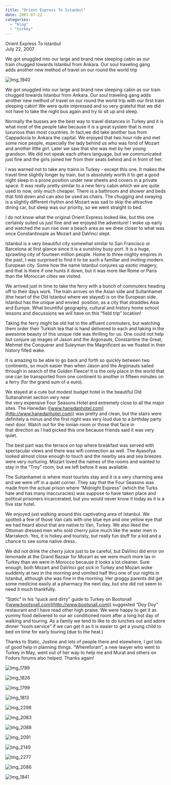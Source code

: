 ```yaml
---
title: "Orient Express To Istanbul"
date: 2007-07-22
categories: 
  - "blog"
  - "turkey"
---
```


Orient Express To Istanbul  
July 22, 2007

We got snuggled into our large and brand new sleeping cabin as our  
train chugged towards Istanbul from Ankara. Our soul traveling gang  
adds another new method of travel on our round the world trip

<!--more-->

![Img_1940](https://pub-ac94b3f306b24c0dba4238943c97f2e1.r2.dev/photos/uncategorized/2008/03/03/img_1940.png)

We got snuggled into our large and brand new sleeping cabin as our train chugged towards Istanbul from Ankara. Our soul traveling gang adds another new method of travel on our round the world trip with our first train sleeping cabin! We were quite impressed and so very grateful that we did not have to take the night bus again and try to sit up and sleep.

Normally the busses are the best way to travel distances in Turkey and it is what most of the people take because it is a great system that is more luxurious than most countries. In fact,we did take another bus from Cappadocia to Ankara the capital. We enjoyed that two hour ride and met some nice people, especially the lady behind us who was fond of Mozart and another little girl. Later we saw that she was met by her young grandson. We did not speak each others language, but we communicated just fine and the girls joined her from their seats behind and in front of her.

I was warned not to take any trains in Turkey - except this one. It makes the travel time slightly longer by train, but is absolutely worth it to get a good night sleep in a prone position under new sheets and covers in a private space. It was really pretty similar to a new ferry cabin which we are quite used to now, only much cheaper. There is a bathroom and shower and beds that fold down and can also be used as chairs. The chugging and swaying is a slightly different rhythm and Mozart was sad to skip the attractive dining car, but sleep was our priority, so we went straight to bed.

I do not know what the original Orient Express looked like, but this one certainly suited us just fine and we enjoyed the adventure! I woke up early and watched the sun rise over a beach area as we drew closer to what was once Constantinople as Mozart and DaVinci slept.

Istanbul is a very beautiful city somewhat similar to San Francisco or Barcelona at first glance since it is a sunshiny busy port. It is a huge, sprawling city of fourteen million people. Home to three mighty empires in the past, I was surprised to find it to be such a familiar and inviting modern European city. Some how the name Istanbul conjures up exotic imagery, and that is there if one hunts it down, but it was more like Rome or Paris than the Moroccan cities we visited.

We arrived just in time to take the ferry with a bunch of commuters heading off to their days work. The train arrives on the Asian side and Sultanhamet (the heart of the Old Istanbul where we stayed) is on the European side. Istanbul has the unique and envied  position, as a city that straddles Asia and Europe. What bountiful geography, cultural and history home school lessons and discussions we will have on this “field trip” location!

Taking the ferry might be old hat to the affluent commuters, but watching them order their Turkish tea that is hand delivered to each and taking in the awesome beauty of this unique ride was thrilling for us. One could not help but conjure up images of Jason and the Argonauts, Constantine the Great, Mehmet the Conquerer and Suleyman the Magnificent as we floated in their history filled wake.

It is amazing to be able to go back and forth so quickly between two continents, so much easier than when Jason and the Argonauts sailed through in search of the Golden Fleece! It is the only place in the world that one can be transported from one continent to another in fifteen minutes on a ferry (for the grand sum of a euro).

We stayed at a cute but modest budget hotel in the beautiful Old Sultanahmet section very near  
the very expensive Four Seasons Hotel and extremely close to all the major sites. The Hanedan ([www.hanedanhotel.com](http://www.hanedanhotel.com)) was pretty and clean, but the stairs were definitely a minus and the first night was very loud due to a birthday party next door. Watch out for the Ionian room or those that face in  
that direction as I had picked this one because friends said it was very quiet.

The best part was the terrace on top where breakfast was served with spectacular views and there was wifi connection as well. The Ayasofya looked almost close enough to touch and the nearby sea and sea breezes were very nurturing. Mozart loved the names of the rooms and wanted to stay in the “Troy” room, but we left before it was available.

The Sultanhamet is where most tourists stay and it is a very charming area and we were off in a quiet corner. They say that the Four Seasons was made from the actual prison where “Midnight Express” (which the Turks hate and has many inaccuracies) was suppose to have taken place and political prisoners incarcerated, but you would never know it today as it is a five star hotel.

We enjoyed just walking around this captivating area of Istanbul. We spotted a few of those Van cats with one blue eye and one yellow eye that we had heard about that are native to Van, Turkey. We also liked the Ottoman dressed men who sold cherry juice much like the water men in Marrakech. Yes, it is hokey and touristy, but really fun stuff for a kid and a chance to see some native dress.

We did not drink the cherry juice just to be careful, but DaVinci did error on lemonade at the Grand Bazaar for Mozart as we were much more lax in Turkey than we were in Morocco because it looks a lot cleaner. Sure enough, both Mozart and DaVinci got sick in Turkey and Mozart woke suddenly at two in the morning and vomited half thru one of our nights in Istanbul, although she was fine in the morning. Her groggy parents did get some medicine easily at a pharmacy the next day, but she did not seem to need it much thankfully.

“Static” in his “quick and dirty” guide to Turkey on Bootsnall ([www.bootsnall.com](http://www.bootsnall.com)) suggested “Doy Doy” restaurant and I have read other high praise. We were happy to get it as yummy food delivered to our air conditioned room after a long hot day of walking and touring. As a family we tend to like to do lunches out and adore dinner “room service” if we can get it as it is easier to get a young child to bed on time for early touring (due to the heat.)

Thanks to Static, Justine and lots of people there and elsewhere, I got lots of good help in planning things. “Whereforart”, a new lawyer who went to Turkey in May, went out of her way to help me and Murat and others on Fodors forums also helped. Thanks again!

![Img_1789](https://pub-ac94b3f306b24c0dba4238943c97f2e1.r2.dev/photos/uncategorized/2008/03/03/img_1789.png)

![Img_1826](https://pub-ac94b3f306b24c0dba4238943c97f2e1.r2.dev/photos/uncategorized/2008/03/03/img_1826.png)

![Img_1799](https://pub-ac94b3f306b24c0dba4238943c97f2e1.r2.dev/photos/uncategorized/2008/03/03/img_1799.png)

![Img_1813](https://pub-ac94b3f306b24c0dba4238943c97f2e1.r2.dev/photos/uncategorized/2008/03/03/img_1813.png)

![Img_2298](https://pub-ac94b3f306b24c0dba4238943c97f2e1.r2.dev/photos/uncategorized/2008/03/03/img_2298.png)

![Img_2083](https://pub-ac94b3f306b24c0dba4238943c97f2e1.r2.dev/photos/uncategorized/2008/03/03/img_2083.png)

![Img_2088](https://pub-ac94b3f306b24c0dba4238943c97f2e1.r2.dev/photos/uncategorized/2008/03/03/img_2088.png)

![Img_2091](https://pub-ac94b3f306b24c0dba4238943c97f2e1.r2.dev/photos/uncategorized/2008/03/03/img_2091.png)

![Img_2149](https://pub-ac94b3f306b24c0dba4238943c97f2e1.r2.dev/photos/uncategorized/2008/03/03/img_2149.png)

![Img_2277](https://pub-ac94b3f306b24c0dba4238943c97f2e1.r2.dev/photos/uncategorized/2008/03/03/img_2277.png)

![Img_2086](https://pub-ac94b3f306b24c0dba4238943c97f2e1.r2.dev/photos/uncategorized/2008/03/03/img_2086.png)

![Img_1841](https://pub-ac94b3f306b24c0dba4238943c97f2e1.r2.dev/photos/uncategorized/2008/03/03/img_1841.png)
